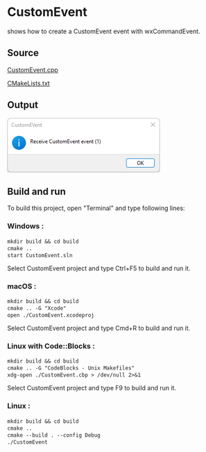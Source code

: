 # CustomEvent

shows how to create a CustomEvent event with wxCommandEvent.

## Source

[CustomEvent.cpp](CustomEvent.cpp)

[CMakeLists.txt](CMakeLists.txt)

## Output

![output](../../../docs/Pictures/CustomEvent.png)

## Build and run

To build this project, open "Terminal" and type following lines:

### Windows :

``` shell
mkdir build && cd build
cmake .. 
start CustomEvent.sln
```

Select CustomEvent project and type Ctrl+F5 to build and run it.

### macOS :

``` shell
mkdir build && cd build
cmake .. -G "Xcode"
open ./CustomEvent.xcodeproj
```

Select CustomEvent project and type Cmd+R to build and run it.

### Linux with Code::Blocks :

``` shell
mkdir build && cd build
cmake .. -G "CodeBlocks - Unix Makefiles"
xdg-open ./CustomEvent.cbp > /dev/null 2>&1
```

Select CustomEvent project and type F9 to build and run it.

### Linux :

``` shell
mkdir build && cd build
cmake .. 
cmake --build . --config Debug
./CustomEvent
```
